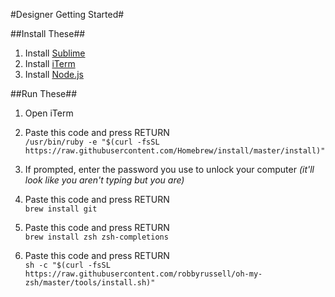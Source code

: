 #Designer Getting Started#

##Install These##
1. Install <a href="https://www.sublimetext.com/" target="_blank">Sublime</a>
2. Install <a href="https://www.iterm2.com/" target="_blank">iTerm</a>
3. Install <a href="https://www.nodejs.org/" target="_blank">Node.js</a>

##Run These##
1. Open iTerm
2. Paste this code and press RETURN  
`/usr/bin/ruby -e "$(curl -fsSL https://raw.githubusercontent.com/Homebrew/install/master/install)"`

3. If prompted, enter the password you use to unlock your computer _(it'll look like you aren't typing but you are)_

4. Paste this code and press RETURN  
`brew install git`

5. Paste this code and press RETURN  
`brew install zsh zsh-completions`

6. Paste this code and press RETURN  
`sh -c "$(curl -fsSL https://raw.githubusercontent.com/robbyrussell/oh-my-zsh/master/tools/install.sh)"`


